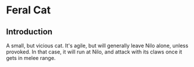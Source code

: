 # Feral Cat

## Introduction

A small, but vicious cat. It's agile, but will generally leave Nilo alone, unless provoked. In that case, it will run at Nilo, and attack with its claws once it gets in melee range.